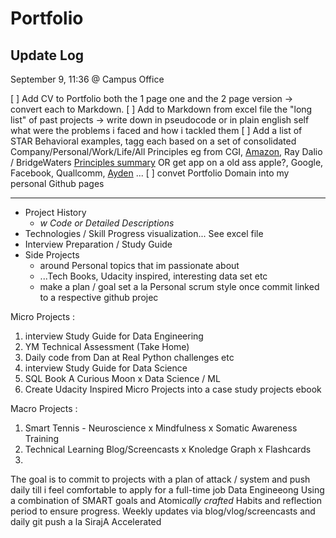 # Portfolio


## Update Log

September 9, 11:36 @ Campus Office

[ ] Add CV to Portfolio both the 1 page one and the 2 page version -> convert each to Markdown. 
[ ] Add to Markdown from excel file the "long list" of past projects -> write down in pseudocode or in plain english self what were the problems i faced and how i tackled them
[ ] Add a list of STAR Behavioral examples, tagg each based on a set of consolidated Company/Personal/Work/Life/All Principles eg from CGI, [Amazon](https://trello.com/b/C6un8Sor), Ray Dalio / BridgeWaters [Principles summary](https://1drv.ms/b/s!Aj1bQvQJu_c1vz3Ho6fwUG2dTix6?e=QZL3rb)  OR get app on a old ass apple?, Google, Facebook, Quallcomm, [Ayden](https://www.linkedin.com/posts/adyen_peopleofadyen-thisisadyen-fintech-activity-6576703083257044993-MxZS)   ...
[ ] convet Portfolio Domain into my personal Github pages


---

- Project History 
  - *w Code or Detailed Descriptions*
- Technologies / Skill Progress visualization... See excel file
- Interview Preparation / Study Guide
- Side Projects 
  - around Personal topics that im passionate about 
  - ...Tech Books, Udacity inspired, interesting data set etc
  - make a plan / goal set a la Personal scrum style once commit linked to a respective github projec

Micro Projects : 

1. interview Study Guide for Data Engineering
1. YM Technical Assessment (Take Home)
1. Daily code from Dan at Real Python challenges etc
1. interview Study Guide for Data Science
1. SQL Book A Curious Moon x Data Science / ML 
1. Create Udacity Inspired Micro Projects into a case study projects ebook

Macro Projects :
1. Smart Tennis - Neuroscience x Mindfulness x Somatic Awareness Training
1. Technical Learning Blog/Screencasts x Knoledge Graph x Flashcards
1. 

The goal is to commit to projects with a plan of attack / system and push daily till i feel comfortable to apply for a full-time job Data Engineeong 
Using a combination of SMART goals and Atomi*cally crafted* Habits  and reflection  period to ensure progress.
Weekly updates via blog/vlog/screencasts and daily git push a la SirajA Accelerated
